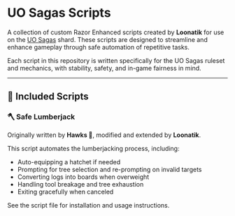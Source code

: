 # UO Sagas Scripts

A collection of custom Razor Enhanced scripts created by **Loonatik** for use on the [UO Sagas](https://www.uosagas.com) shard. These scripts are designed to streamline and enhance gameplay through safe automation of repetitive tasks.

Each script in this repository is written specifically for the UO Sagas ruleset and mechanics, with stability, safety, and in-game fairness in mind.

---

## 📜 Included Scripts

### 🪓 Safe Lumberjack
Originally written by **Hawks 🏹**, modified and extended by **Loonatik**.

This script automates the lumberjacking process, including:
- Auto-equipping a hatchet if needed
- Prompting for tree selection and re-prompting on invalid targets
- Converting logs into boards when overweight
- Handling tool breakage and tree exhaustion
- Exiting gracefully when canceled

See the script file for installation and usage instructions.
